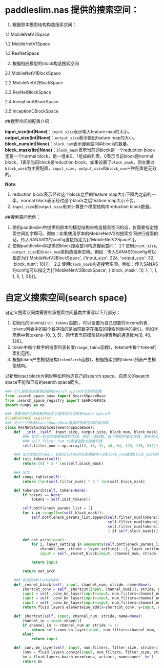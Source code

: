 # paddleslim.nas 提供的搜索空间：

1. 根据原本模型结构构造搜索空间：

  1.1 MobileNetV2Space
  
  1.2 MobileNetV1Space
  
  1.3 ResNetSpace


2. 根据相应模型的block构造搜索空间

  2.1 MobileNetV1BlockSpace
  
  2.2 MobileNetV2BlockSpace
  
  2.3 ResNetBlockSpace
  
  2.4 InceptionABlockSpace
  
  2.5 InceptionCBlockSpace


##搜索空间的配置介绍：

**input_size(int|None)**：`input_size`表示输入feature map的大小。
**output_size(int|None)**：`output_size`表示输出feature map的大小。
**block_num(int|None)**：`block_num`表示搜索空间中block的数量。
**block_mask(list|None)**：`block_mask`表示当前的block是一个reduction block还是一个normal block，是一组由0、1组成的列表，0表示当前block是normal block，1表示当前block是reduction block。如果设置了`block_mask`，则主要以`block_mask`为主要配置，`input_size`，`output_size`和`block_num`三种配置是无效的。

**Note:** 
1. reduction block表示经过这个block之后的feature map大小下降为之前的一半，normal block表示经过这个block之后feature map大小不变。
2. `input_size`和`output_size`用来计算整个模型结构中reduction block数量。


##搜索空间示例：

1. 使用paddleslim中提供用原本的模型结构来构造搜索空间的话，仅需要指定搜索空间名字即可。例如：如果使用原本的MobileNetV2的搜索空间进行搜索的话，传入SANAS中的config直接指定为[('MobileNetV2Space')]。
2. 使用paddleslim中提供的block搜索空间构造搜索空间：
  2.1 使用`input_size`, `output_size`和`block_num`来构造搜索空间。例如：传入SANAS的config可以指定为[('MobileNetV2BlockSpace', {'input_size': 224, 'output_size': 32, 'block_num': 10})]。
  2.2 使用`block_mask`构造搜索空间。例如：传入SANAS的config可以指定为[('MobileNetV2BlockSpace', {'block_mask': [0, 1, 1, 1, 1, 0, 1, 0]})]。


# 自定义搜索空间(search space)

自定义搜索空间类需要继承搜索空间基类并重写以下几部分：
  1. 初始化的tokens(`init_tokens`函数)，可以设置为自己想要的tokens列表, tokens列表中的每个数字指的是当前数字在相应的搜索列表中的索引。例如本示例中若tokens=[0, 3, 5]，则代表当前模型结构搜索到的通道数为[8, 40, 128]。
  2. token中每个数字的搜索列表长度(`range_table`函数)，tokens中每个token的索引范围。
  3. 根据token产生模型结构(`token2arch`函数)，根据搜索到的tokens列表产生模型结构。

以新增reset block为例说明如何构造自己的search space。自定义的search space不能和已有的search space同名。

```python
### 引入搜索空间基类函数和search space的注册类函数
from .search_space_base import SearchSpaceBase
from .search_space_registry import SEARCHSPACE
import numpy as np

### 需要调用注册函数把自定义搜索空间注册到space space中
@SEARCHSPACE.register
### 定义一个继承SearchSpaceBase基类的搜索空间的类函数
class ResNetBlockSpace2(SearchSpaceBase):
    def __init__(self, input_size, output_size, block_num, block_mask):
        ### 定义一些实际想要搜索的内容，例如：通道数、每个卷积的重复次数、卷积核大小等等
        ### self.filter_num 代表通道数的搜索列表
        self.filter_num = np.array([8, 16, 32, 40, 64, 128, 256, 512])

    ### 定义初始化token，初始化token的长度根据传入的block_num或者block_mask的长度来得到的
    def init_tokens(self):
        return [0] * 3 * len(self.block_mask)

    ### 定义
    def range_table(self):
        return [len(self.filter_num)] * 3 * len(self.block_mask)

    def token2arch(self, tokens=None):
        if tokens == None:
            tokens = self.init_tokens()

        self.bottleneck_params_list = []
        for i in range(len(self.block_mask)):
            self.bottleneck_params_list.append(self.filter_num[tokens[i * 3 + 0]], 
                                               self.filter_num[tokens[i * 3 + 1]],
                                               self.filter_num[tokens[i * 3 + 2]],
                                               2 if self.block_mask[i] == 1 else 1)

        def net_arch(input):
            for i, layer_setting in enumerate(self.bottleneck_params_list):
                channel_num, stride = layer_setting[:-1], layer_setting[-1]
                input = self._resnet_block(input, channel_num, stride, name='resnet_layer{}'.format(i+1))

            return input

        return net_arch

    ### 构造具体block的操作
    def _resnet_block(self, input, channel_num, stride, name=None):
        shortcut_conv = self._shortcut(input, channel_num[2], stride, name=name)
        input = self._conv_bn_layer(input=input, num_filters=channel_num[0], filter_size=1, act='relu', name=name + '_conv0')
        input = self._conv_bn_layer(input=input, num_filters=channel_num[1], filter_size=3, stride=stride, act='relu', name=name + '_conv1')
        input = self._conv_bn_layer(input=input, num_filters=channel_num[2], filter_size=1, name=name + '_conv2')
        return fluid.layers.elementwise_add(x=shortcut_conv, y=input, axis=0, name=name+'_elementwise_add')

    def _shortcut(self, input, channel_num, stride, name=None):
        channel_in = input.shape[1]
        if channel_in != channel_num or stride != 1:
            return self.conv_bn_layer(input, num_filters=channel_num, filter_size=1, stride=stride, name=name+'_shortcut')
        else:
            return input

    def _conv_bn_layer(self, input, num_filters, filter_size, stride=1, padding='SAME', act=None, name=None):
        conv = fluid.layers.conv2d(input, num_filters, filter_size, stride, name=name+'_conv')
        bn = fluid.layers.batch_norm(conv, act=act, name=name+'_bn')
        return bn
``` 
